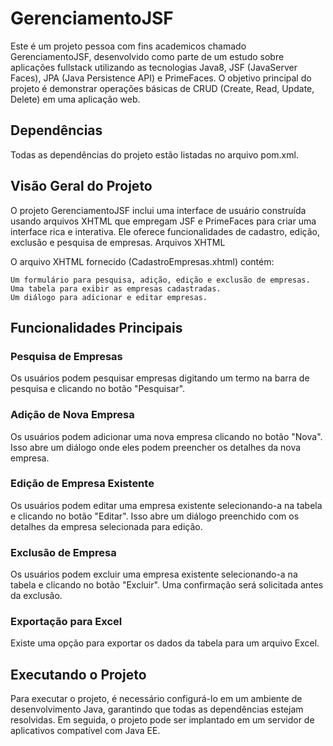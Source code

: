 # GerenciamentoJSF

Este é um projeto pessoa com fins academicos chamado GerenciamentoJSF, desenvolvido como parte de um estudo sobre aplicações fullstack utilizando as tecnologias Java8, JSF (JavaServer Faces), JPA (Java Persistence API) e PrimeFaces. O objetivo principal do projeto é demonstrar operações básicas de CRUD (Create, Read, Update, Delete) em uma aplicação web.

## Dependências
Todas as dependências do projeto estão listadas no arquivo pom.xml.
## Visão Geral do Projeto

O projeto GerenciamentoJSF inclui uma interface de usuário construída usando arquivos XHTML que empregam JSF e PrimeFaces para criar uma interface rica e interativa. Ele oferece funcionalidades de cadastro, edição, exclusão e pesquisa de empresas.
Arquivos XHTML

O arquivo XHTML fornecido (CadastroEmpresas.xhtml) contém:

    Um formulário para pesquisa, adição, edição e exclusão de empresas.
    Uma tabela para exibir as empresas cadastradas.
    Um diálogo para adicionar e editar empresas.

## Funcionalidades Principais
### Pesquisa de Empresas

Os usuários podem pesquisar empresas digitando um termo na barra de pesquisa e clicando no botão "Pesquisar".
### Adição de Nova Empresa

Os usuários podem adicionar uma nova empresa clicando no botão "Nova". Isso abre um diálogo onde eles podem preencher os detalhes da nova empresa.
### Edição de Empresa Existente

Os usuários podem editar uma empresa existente selecionando-a na tabela e clicando no botão "Editar". Isso abre um diálogo preenchido com os detalhes da empresa selecionada para edição.
### Exclusão de Empresa

Os usuários podem excluir uma empresa existente selecionando-a na tabela e clicando no botão "Excluir". Uma confirmação será solicitada antes da exclusão.
### Exportação para Excel

Existe uma opção para exportar os dados da tabela para um arquivo Excel.
## Executando o Projeto

Para executar o projeto, é necessário configurá-lo em um ambiente de desenvolvimento Java, garantindo que todas as dependências estejam resolvidas. Em seguida, o projeto pode ser implantado em um servidor de aplicativos compatível com Java EE.
